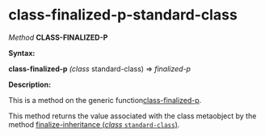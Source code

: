 class-finalized-p-standard-class
================================

*Method* **CLASS-FINALIZED-P**

**Syntax:**

**class-finalized-p** *(class* standard-class) => *finalized-p*

**Description:**

This is a method on the generic function[class-finalized-p](/docs/meta-object-protocol/class-finalized-p).

This method returns the value associated with the class metaobject by the method [finalize-inheritance (*class* `standard-class`)](/docs/meta-object-protocol/finalize-inheritance-standard-class).
